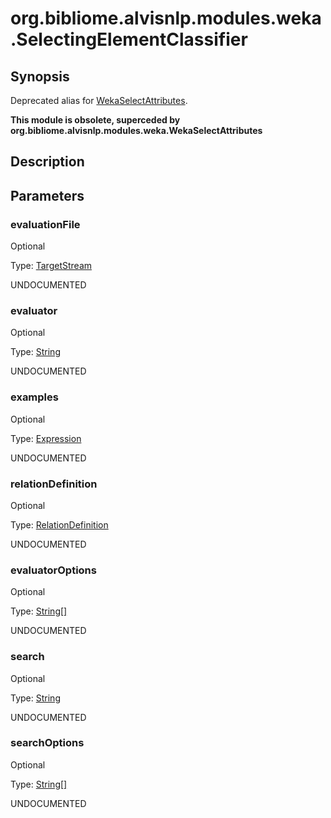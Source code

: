 # org.bibliome.alvisnlp.modules.weka.SelectingElementClassifier

## Synopsis

Deprecated alias for [WekaSelectAttributes](../module/WekaSelectAttributes).

**This module is obsolete, superceded by org.bibliome.alvisnlp.modules.weka.WekaSelectAttributes**

## Description

## Parameters

<a name="evaluationFile">

### evaluationFile

Optional

Type: [TargetStream](../converter/org.bibliome.util.streams.TargetStream)

UNDOCUMENTED

<a name="evaluator">

### evaluator

Optional

Type: [String](../converter/java.lang.String)

UNDOCUMENTED

<a name="examples">

### examples

Optional

Type: [Expression](../converter/alvisnlp.corpus.expressions.Expression)

UNDOCUMENTED

<a name="relationDefinition">

### relationDefinition

Optional

Type: [RelationDefinition](../converter/org.bibliome.alvisnlp.modules.weka.RelationDefinition)

UNDOCUMENTED

<a name="evaluatorOptions">

### evaluatorOptions

Optional

Type: [String[]](../converter/java.lang.String[])

UNDOCUMENTED

<a name="search">

### search

Optional

Type: [String](../converter/java.lang.String)

UNDOCUMENTED

<a name="searchOptions">

### searchOptions

Optional

Type: [String[]](../converter/java.lang.String[])

UNDOCUMENTED

